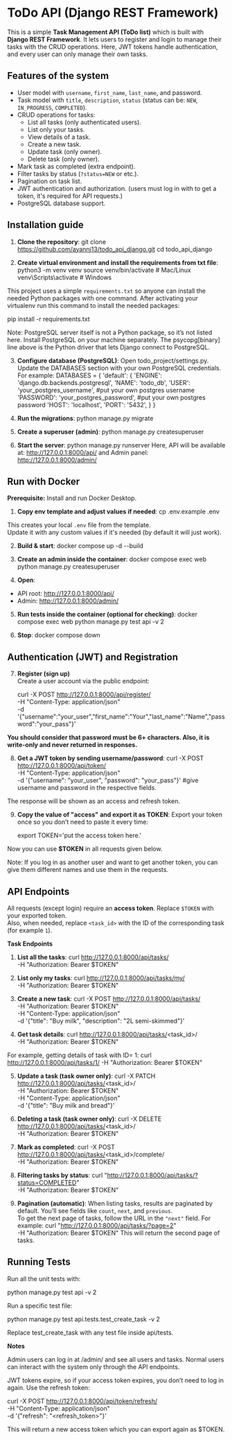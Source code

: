 # ToDo API (Django REST Framework)

This is a simple **Task Management API (ToDo list)** which is built with **Django REST Framework**. It lets users to register and login to manage their tasks with the CRUD operations. Here, JWT tokens handle authentication, and every user can only manage their own tasks.

## Features of the system
- User model with `username`, `first_name`, `last_name`, and password.
- Task model with `title`, `description`, `status` (status can be: `NEW`, `IN_PROGRESS`, `COMPLETED`).
- CRUD operations for tasks:
  - List all tasks (only authenticated users).
  - List only your tasks.
  - View details of a task.
  - Create a new task.
  - Update task (only owner).
  - Delete task (only owner).
- Mark task as completed (extra endpoint).
- Filter tasks by status (`?status=NEW` or etc.).
- Pagination on task list.
- JWT authentication and authorization. (users must log in with to get a token, it's required for API requests.)
- PostgreSQL database support.

## Installation guide

1. **Clone the repository**:
   git clone https://github.com/ayannj13/todo_api_django.git
   cd todo_api_django

2. **Create virtual environment and install the requirements from txt file**:
   python3 -m venv venv
   source venv/bin/activate   # Mac/Linux
   venv\Scripts\activate      # Windows

This project uses a simple `requirements.txt` so anyone can install the needed Python packages with one command.
After activating your virtualenv run this command to install the needed packages:

   pip install -r requirements.txt 

Note: PostgreSQL server itself is not a Python package, so it’s not listed here. Install PostgreSQL on your machine separately. The psycopg[binary] line above is the Python driver that lets Django connect to PostgreSQL.

3. **Configure database (PostgreSQL)**:
   Open todo_project/settings.py. Update the DATABASES section with your own PostgreSQL credentials.
   For example:
   DATABASES = {
    'default': {
        'ENGINE': 'django.db.backends.postgresql',
        'NAME': 'todo_db',
        'USER': 'your_postgres_username', #put your own postgres username
        'PASSWORD': 'your_postgres_password', #put your own postgres password
        'HOST': 'localhost',
        'PORT': '5432',
    }
}
4. **Run the migrations**:
   python manage.py migrate

5. **Create a superuser (admin)**:
   python manage.py createsuperuser

6. **Start the server**:
   python manage.py runserver
Here, API will be available at: http://127.0.0.1:8000/api/ 
and Admin panel: http://127.0.0.1:8000/admin/

## Run with Docker

**Prerequisite:** Install and run Docker Desktop.

1. **Copy env template and adjust values if needed**:
   cp .env.example .env

This creates your local `.env` file from the template.  
Update it with any custom values if it's needed (by default it will just work).

2. **Build & start**:
   docker compose up -d --build

3. **Create an admin inside the container**:
   docker compose exec web python manage.py createsuperuser

4. **Open**:
- API root: http://127.0.0.1:8000/api/
- Admin: http://127.0.0.1:8000/admin/

5. **Run tests inside the container (optional for checking)**:
   docker compose exec web python manage.py test api -v 2

6. **Stop**:
   docker compose down

## Authentication (JWT) and Registration

7. **Register (sign up)**  
Create a user account via the public endpoint:

   curl -X POST http://127.0.0.1:8000/api/register/ \
   -H "Content-Type: application/json" \
   -d '{"username":"your_user","first_name":"Your","last_name":"Name","password":"your_pass"}'

**You should consider that password must be 6+ characters. Also, it is write-only and never returned in responses.**

8. **Get a JWT token by sending username/password**:
   curl -X POST http://127.0.0.1:8000/api/token/ \
   -H "Content-Type: application/json" \
   -d '{"username": "your_user", "password": "your_pass"}' #give username and password in the respective fields.

The response will be shown as an access and refresh token. 

9. **Copy the value of "access" and export it as TOKEN**:
Export your token once so you don’t need to paste it every time:

   export TOKEN='put the access token here.'

Now you can use **$TOKEN** in all requests given below.

Note: If you log in as another user and want to get another token, you can give them different names and use them in the requests.

## API Endpoints
All requests (except login) require an **access token**. Replace `$TOKEN` with your exported token.  
Also, when needed, replace `<task_id>` with the ID of the corresponding task (for example `1`). 

**Task Endpoints**

1. **List all the tasks**:
   curl http://127.0.0.1:8000/api/tasks/ \
  -H "Authorization: Bearer $TOKEN"

2. **List only my tasks**:
   curl http://127.0.0.1:8000/api/tasks/my/ \
   -H "Authorization: Bearer $TOKEN"

3. **Create a new task**:
   curl -X POST http://127.0.0.1:8000/api/tasks/ \
   -H "Authorization: Bearer $TOKEN" \
   -H "Content-Type: application/json" \
   -d '{"title": "Buy milk", "description": "2L semi-skimmed"}'

4. **Get task details**:
   curl http://127.0.0.1:8000/api/tasks/<task_id>/ \
   -H "Authorization: Bearer $TOKEN"

For example, getting details of task with ID= 1:
   curl http://127.0.0.1:8000/api/tasks/1/ 
   -H "Authorization: Bearer $TOKEN"

5. **Update a task (task owner only)**:
   curl -X PATCH http://127.0.0.1:8000/api/tasks/<task_id>/ \
   -H "Authorization: Bearer $TOKEN" \
   -H "Content-Type: application/json" \
   -d '{"title": "Buy milk and bread"}'

6. **Deleting a task (task owner only)**:
   curl -X DELETE http://127.0.0.1:8000/api/tasks/<task_id>/ \
   -H "Authorization: Bearer $TOKEN"

7. **Mark as completed**:
   curl -X POST http://127.0.0.1:8000/api/tasks/<task_id>/complete/ \
   -H "Authorization: Bearer $TOKEN"

8. **Filtering tasks by status**:
   curl "http://127.0.0.1:8000/api/tasks/?status=COMPLETED" \
   -H "Authorization: Bearer $TOKEN"

9. **Pagination (automatic)**:
When listing tasks, results are paginated by default. You’ll see fields like `count`, `next`, and `previous`.  
To get the next page of tasks, follow the URL in the `"next"` field.
For example:
   curl "http://127.0.0.1:8000/api/tasks/?page=2" \
   -H "Authorization: Bearer $TOKEN"
This will return the second page of tasks.

## Running Tests

Run all the unit tests with:

   python manage.py test api -v 2

Run a specific test file:

   python manage.py test api.tests.test_create_task -v 2 

Replace test_create_task with any test file inside api/tests.

**Notes**

Admin users can log in at /admin/ and see all users and tasks. Normal users can interact with the system only through the API endpoints.

JWT tokens expire, so if your access token expires, you don’t need to log in again. 
Use the refresh token:

   curl -X POST http://127.0.0.1:8000/api/token/refresh/ \
   -H "Content-Type: application/json" \
   -d '{"refresh": "<refresh_token>"}'

This will return a new access token which you can export again as $TOKEN. 
